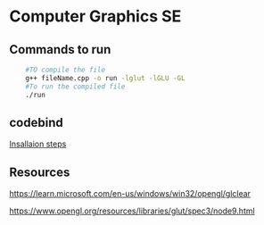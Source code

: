 # Computer Graphics SE

## Commands to run

```bash
    #TO compile the file
    g++ fileName.cpp -o run -lglut -lGLU -GL
    #To run the compiled file
    ./run
```

## codebind

[Insallaion steps](https://www.codebind.com/linux-tutorials/how-to-install-opengl-on-ubuntu-20-04-linux/)

## Resources

https://learn.microsoft.com/en-us/windows/win32/opengl/glclear

https://www.opengl.org/resources/libraries/glut/spec3/node9.html
